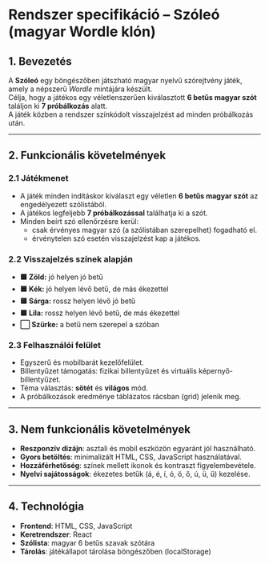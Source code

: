 # Rendszer specifikáció – Szóleó (magyar Wordle klón)

## 1. Bevezetés
A **Szóleó** egy böngészőben játszható magyar nyelvű szórejtvény játék, amely a népszerű *Wordle* mintájára készült.  
Célja, hogy a játékos egy véletlenszerűen kiválasztott **6 betűs magyar szót** találjon ki **7 próbálkozás** alatt.  
A játék közben a rendszer színkódolt visszajelzést ad minden próbálkozás után.

---

## 2. Funkcionális követelmények

### 2.1 Játékmenet
- A játék minden indításkor kiválaszt egy véletlen **6 betűs magyar szót** az engedélyezett szólistából.
- A játékos legfeljebb **7 próbálkozással** találhatja ki a szót.
- Minden beírt szó ellenőrzésre kerül:  
  - csak érvényes magyar szó (a szólistában szerepelhet) fogadható el.
  - érvénytelen szó esetén visszajelzést kap a játékos.

### 2.2 Visszajelzés színek alapján
- **🟩 Zöld:** jó helyen jó betű  
- **🟦 Kék:** jó helyen lévő betű, de más ékezettel  
- **🟨 Sárga:** rossz helyen lévő jó betű  
- **🟪 Lila:** rossz helyen lévő betű, de más ékezettel  
- **⬜ Szürke:** a betű nem szerepel a szóban

### 2.3 Felhasználói felület
- Egyszerű és mobilbarát kezelőfelület.  
- Billentyűzet támogatás: fizikai billentyűzet és virtuális képernyő-billentyűzet.  
- Téma választás: **sötét** és **világos** mód.  
- A próbálkozások eredménye táblázatos rácsban (grid) jelenik meg.  

---

## 3. Nem funkcionális követelmények
- **Reszponzív dizájn**: asztali és mobil eszközön egyaránt jól használható.  
- **Gyors betöltés**: minimalizált HTML, CSS, JavaScript használatával.  
- **Hozzáférhetőség**: színek mellett ikonok és kontraszt figyelembevétele.  
- **Nyelvi sajátosságok**: ékezetes betűk (á, é, í, ó, ö, ő, ú, ü, ű) kezelése.  

---

## 4. Technológia
- **Frontend**: HTML, CSS, JavaScript  
- **Keretrendszer**: React
- **Szólista**: magyar 6 betűs szavak szótára  
- **Tárolás**: játékállapot tárolása böngészőben (localStorage)  